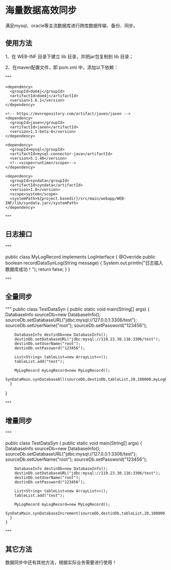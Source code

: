 # 海量数据高效同步

满足mysql、oracle等主流数据库进行跨库数据传输、备份、同步。

## 使用方法

1、在 WEB-INF 目录下建立 lib 目录，并把jar包复制到 lib 目录；

2、在maven配置文件，即 pom.xml 中，添加以下依赖：
  
  """
  
  <!-- https://mvnrepository.com/artifact/org.dom4j/dom4j -->
    <dependency>
      <groupId>dom4j</groupId>
      <artifactId>dom4j</artifactId>
      <version>1.6.1</version>
    </dependency>

    <!-- https://mvnrepository.com/artifact/jaxen/jaxen -->
    <dependency>
      <groupId>jaxen</groupId>
      <artifactId>jaxen</artifactId>
      <version>1.1-beta-6</version>
    </dependency>

    <dependency>
      <groupId>mysql</groupId>
      <artifactId>mysql-connector-java</artifactId>
      <version>5.1.40</version>
      <!--<scope>runtime</scope>-->
    </dependency>
    
    <dependency>
      <groupId>syndata</groupId>
      <artifactId>syndata</artifactId>
      <version>1.0</version>
      <scope>system</scope>
      <systemPath>${project.basedir}/src/main/webapp/WEB-INF/lib/syndata.jar</systemPath>
    </dependency>
    
   """
    
## 日志接口
  """
  
  public class MyLogRecord implements LogInterface {
    @Override
    public boolean recordDataSynLog(String message) {
        System.out.println("日志插入数据库成功！");
        return false;
    }
  }
  
 """

## 全量同步

"""
  public class TestDataSyn {
    public static void main(String[] args) {
        DatabaseInfo sourceDb=new DatabaseInfo();
        sourceDb.setDatabaseURL("jdbc:mysql://127.0.0.1:3306/test");
        sourceDb.setUserName("root");
        sourceDb.setPassword("123456");

        DatabaseInfo destinDb=new DatabaseInfo();
        destinDb.setDatabaseURL("jdbc:mysql://119.23.30.116:3306/test");
        destinDb.setUserName("root");
        destinDb.setPassword("123456");

        List<String> tableList=new ArrayList<>();
        tableList.add("test");

        MyLogRecord myLogRecord=new MyLogRecord();
        SynDataMain.synDatabaseAll(sourceDb,destinDb,tableList,20,100000,myLogRecord);
      }
   }

"""

## 增量同步

  """
  
  public class TestDataSyn {
    public static void main(String[] args) {
        DatabaseInfo sourceDb=new DatabaseInfo();
        sourceDb.setDatabaseURL("jdbc:mysql://127.0.0.1:3306/test");
        sourceDb.setUserName("root");
        sourceDb.setPassword("123456");

        DatabaseInfo destinDb=new DatabaseInfo();
        destinDb.setDatabaseURL("jdbc:mysql://119.23.30.116:3306/test");
        destinDb.setUserName("root");
        destinDb.setPassword("123456");

        List<String> tableList=new ArrayList<>();
        tableList.add("test");

        MyLogRecord myLogRecord=new MyLogRecord();
        SynDataMain.synDatabaseIncrement(sourceDb,destinDb,tableList,20,100000,myLogRecord);
      }
    }

  """
  
## 其它方法
数据同步中还有其他方法，根据实际业务需要进行使用！
